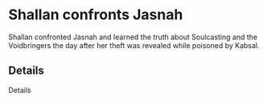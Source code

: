 # Shallan confronts Jasnah
Shallan confronted Jasnah and learned the truth about Soulcasting and the Voidbringers the day after her theft was revealed while poisoned by Kabsal.

## Details
Details
